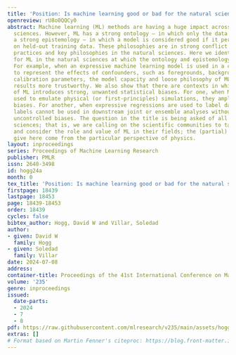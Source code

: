 ```yaml
---
title: 'Position: Is machine learning good or bad for the natural sciences?'
openreview: rU8o0QQCy0
abstract: Machine learning (ML) methods are having a huge impact across all of the
  sciences. However, ML has a strong ontology — in which only the data exist — and
  a strong epistemology — in which a model is considered good if it performs well
  on held-out training data. These philosophies are in strong conflict with both standard
  practices and key philosophies in the natural sciences. Here we identify some locations
  for ML in the natural sciences at which the ontology and epistemology are valuable.
  For example, when an expressive machine learning model is used in a causal inference
  to represent the effects of confounders, such as foregrounds, backgrounds, or instrument
  calibration parameters, the model capacity and loose philosophy of ML can make the
  results more trustworthy. We also show that there are contexts in which the introduction
  of ML introduces strong, unwanted statistical biases. For one, when ML models are
  used to emulate physical (or first-principles) simulations, they amplify confirmation
  biases. For another, when expressive regressions are used to label datasets, those
  labels cannot be used in downstream joint or ensemble analyses without taking on
  uncontrolled biases. The question in the title is being asked of all of the natural
  sciences; that is, we are calling on the scientific communities to take a step back
  and consider the role and value of ML in their fields; the (partial) answers we
  give here come from the particular perspective of physics.
layout: inproceedings
series: Proceedings of Machine Learning Research
publisher: PMLR
issn: 2640-3498
id: hogg24a
month: 0
tex_title: 'Position: Is machine learning good or bad for the natural sciences?'
firstpage: 18439
lastpage: 18453
page: 18439-18453
order: 18439
cycles: false
bibtex_author: Hogg, David W and Villar, Soledad
author:
- given: David W
  family: Hogg
- given: Soledad
  family: Villar
date: 2024-07-08
address:
container-title: Proceedings of the 41st International Conference on Machine Learning
volume: '235'
genre: inproceedings
issued:
  date-parts:
  - 2024
  - 7
  - 8
pdf: https://raw.githubusercontent.com/mlresearch/v235/main/assets/hogg24a/hogg24a.pdf
extras: []
# Format based on Martin Fenner's citeproc: https://blog.front-matter.io/posts/citeproc-yaml-for-bibliographies/
---
```

